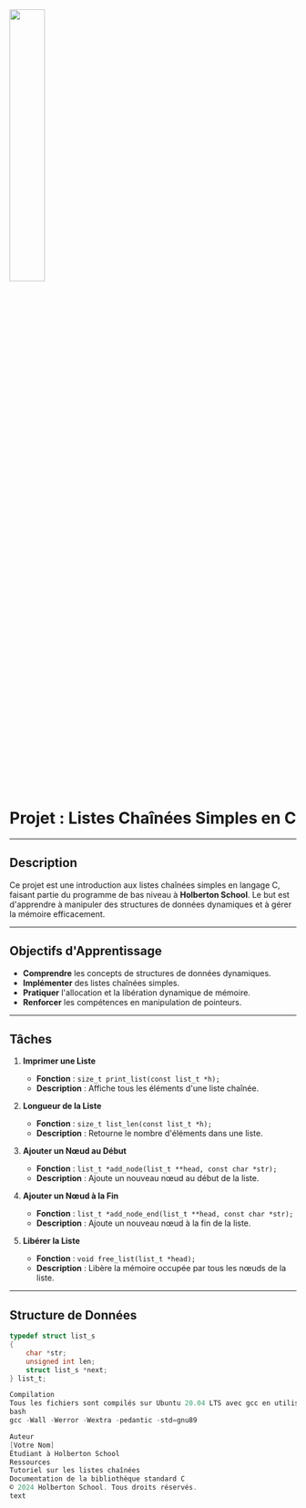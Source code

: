 <img align="center" width="35%" src="https://cdn.prod.website-files.com/64107f65f30b69371e3d6bfa/65c6179aa44b63fa4f31e7ad_Holberton-Logo-Cherry.svg">



# Projet : Listes Chaînées Simples en C

---

## Description

Ce projet est une introduction aux listes chaînées simples en langage C, faisant partie du programme de bas niveau à **Holberton School**. Le but est d'apprendre à manipuler des structures de données dynamiques et à gérer la mémoire efficacement.

---

## Objectifs d'Apprentissage

- **Comprendre** les concepts de structures de données dynamiques.
- **Implémenter** des listes chaînées simples.
- **Pratiquer** l'allocation et la libération dynamique de mémoire.
- **Renforcer** les compétences en manipulation de pointeurs.

---

## Tâches

1. **Imprimer une Liste**
   - **Fonction** : `size_t print_list(const list_t *h);`
   - **Description** : Affiche tous les éléments d'une liste chaînée.

2. **Longueur de la Liste**
   - **Fonction** : `size_t list_len(const list_t *h);`
   - **Description** : Retourne le nombre d'éléments dans une liste.

3. **Ajouter un Nœud au Début**
   - **Fonction** : `list_t *add_node(list_t **head, const char *str);`
   - **Description** : Ajoute un nouveau nœud au début de la liste.

4. **Ajouter un Nœud à la Fin**
   - **Fonction** : `list_t *add_node_end(list_t **head, const char *str);`
   - **Description** : Ajoute un nouveau nœud à la fin de la liste.

5. **Libérer la Liste**
   - **Fonction** : `void free_list(list_t *head);`
   - **Description** : Libère la mémoire occupée par tous les nœuds de la liste.

---

## Structure de Données

```c
typedef struct list_s
{
    char *str;
    unsigned int len;
    struct list_s *next;
} list_t;

Compilation
Tous les fichiers sont compilés sur Ubuntu 20.04 LTS avec gcc en utilisant les options suivantes :
bash
gcc -Wall -Werror -Wextra -pedantic -std=gnu89

Auteur
[Votre Nom]
Étudiant à Holberton School
Ressources
Tutoriel sur les listes chaînées
Documentation de la bibliothèque standard C
© 2024 Holberton School. Tous droits réservés.
text
